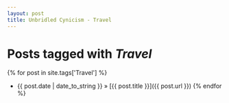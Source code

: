 ```yaml
---
layout: post
title: Unbridled Cynicism - Travel
---
```


# Posts tagged with *Travel*

{% for post in site.tags['Travel'] %}
* <span class="datestamp">{{ post.date | date_to_string }}</span> &raquo; [{{ post.title }}]({{ post.url }})
{% endfor %}
